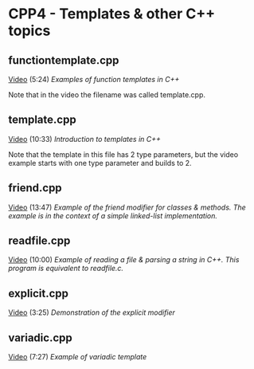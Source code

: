 # CPP4 - Templates & other C++ topics

## functiontemplate.cpp

[Video](https://youtu.be/ivEHiw8YQdI) (5:24)
*Examples of function templates in C++*

Note that in the video the filename was called template.cpp.

## template.cpp

[Video](https://youtu.be/bg8HFa43VA0) (10:33)
*Introduction to templates in C++*

Note that the template in this file has 2 type parameters, but the video example starts with one type parameter and builds to 2.

## friend.cpp

[Video](https://youtu.be/rjpJHMYrK9g) (13:47)
*Example of the friend modifier for classes & methods.  The example is in the context of a simple linked-list implementation.*

## readfile.cpp

[Video](https://youtu.be/fxKr6lZ0HeY) (10:00)
*Example of reading a file & parsing a string in C++.  This program is equivalent to readfile.c.*

## explicit.cpp

[Video](https://youtu.be/TaeQWvQGOTw) (3:25)
*Demonstration of the explicit modifier*

## variadic.cpp

[Video](https://youtu.be/YD3ckx2jEHE) (7:27)
*Example of variadic template*
